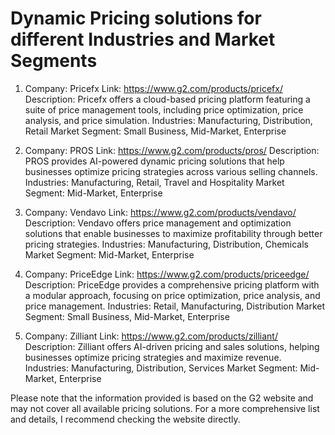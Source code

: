 # Dynamic Pricing solutions for different Industries and Market Segments

1. Company: Pricefx
   Link: https://www.g2.com/products/pricefx/
   Description: Pricefx offers a cloud-based pricing platform featuring a suite of price management tools, including price optimization, price analysis, and price simulation.
   Industries: Manufacturing, Distribution, Retail
   Market Segment: Small Business, Mid-Market, Enterprise

2. Company: PROS
   Link: https://www.g2.com/products/pros/
   Description: PROS provides AI-powered dynamic pricing solutions that help businesses optimize pricing strategies across various selling channels.
   Industries: Manufacturing, Retail, Travel and Hospitality
   Market Segment: Mid-Market, Enterprise

3. Company: Vendavo
   Link: https://www.g2.com/products/vendavo/
   Description: Vendavo offers price management and optimization solutions that enable businesses to maximize profitability through better pricing strategies.
   Industries: Manufacturing, Distribution, Chemicals
   Market Segment: Mid-Market, Enterprise

4. Company: PriceEdge
   Link: https://www.g2.com/products/priceedge/
   Description: PriceEdge provides a comprehensive pricing platform with a modular approach, focusing on price optimization, price analysis, and price management.
   Industries: Retail, Manufacturing, Distribution
   Market Segment: Small Business, Mid-Market, Enterprise

5. Company: Zilliant
   Link: https://www.g2.com/products/zilliant/
   Description: Zilliant offers AI-driven pricing and sales solutions, helping businesses optimize pricing strategies and maximize revenue.
   Industries: Manufacturing, Distribution, Services
   Market Segment: Mid-Market, Enterprise

Please note that the information provided is based on the G2 website and may not cover all available pricing solutions. For a more comprehensive list and details, I recommend checking the website directly.
